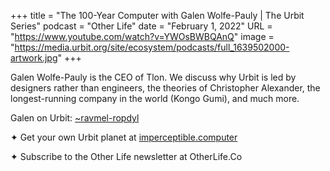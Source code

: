 +++
title = "The 100-Year Computer with Galen Wolfe-Pauly | The Urbit Series"
podcast = "Other Life"
date = "February 1, 2022"
URL = "https://www.youtube.com/watch?v=YWOsBWBQAnQ"
image = "https://media.urbit.org/site/ecosystem/podcasts/full_1639502000-artwork.jpg"
+++

Galen Wolfe-Pauly is the CEO of Tlon. We discuss why Urbit is led by designers rather than engineers, the theories of Christopher Alexander, the longest-running company in the world (Kongo Gumi), and much more.

Galen on Urbit: [~ravmel-ropdyl](/ids/~ravmel-ropdyl)

✦ Get your own Urbit planet at [imperceptible.computer](https://imperceptible.computer)

✦ Subscribe to the Other Life newsletter at OtherLife.Co